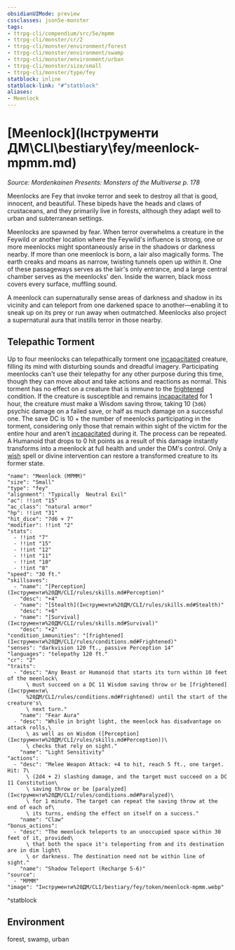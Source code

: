 ```yaml
---
obsidianUIMode: preview
cssclasses: json5e-monster
tags:
- ttrpg-cli/compendium/src/5e/mpmm
- ttrpg-cli/monster/cr/2
- ttrpg-cli/monster/environment/forest
- ttrpg-cli/monster/environment/swamp
- ttrpg-cli/monster/environment/urban
- ttrpg-cli/monster/size/small
- ttrpg-cli/monster/type/fey
statblock: inline
statblock-link: "#^statblock"
aliases:
- Meenlock
---
```

# [Meenlock](Інструменти ДМ\CLI\bestiary\fey/meenlock-mpmm.md)
*Source: Mordenkainen Presents: Monsters of the Multiverse p. 178*  

Meenlocks are Fey that invoke terror and seek to destroy all that is good, innocent, and beautiful. These bipeds have the heads and claws of crustaceans, and they primarily live in forests, although they adapt well to urban and subterranean settings.

Meenlocks are spawned by fear. When terror overwhelms a creature in the Feywild or another location where the Feywild's influence is strong, one or more meenlocks might spontaneously arise in the shadows or darkness nearby. If more than one meenlock is born, a lair also magically forms. The earth creaks and moans as narrow, twisting tunnels open up within it. One of these passageways serves as the lair's only entrance, and a large central chamber serves as the meenlocks' den. Inside the warren, black moss covers every surface, muffling sound.

A meenlock can supernaturally sense areas of darkness and shadow in its vicinity and can teleport from one darkened space to another—enabling it to sneak up on its prey or run away when outmatched. Meenlocks also project a supernatural aura that instills terror in those nearby.

## Telepathic Torment

Up to four meenlocks can telepathically torment one [incapacitated](Інструменти%20ДМ/CLI/rules/conditions.md#Incapacitated) creature, filling its mind with disturbing sounds and dreadful imagery. Participating meenlocks can't use their telepathy for any other purpose during this time, though they can move about and take actions and reactions as normal. This torment has no effect on a creature that is immune to the [frightened](Інструменти%20ДМ/CLI/rules/conditions.md#Frightened) condition. If the creature is susceptible and remains [incapacitated](Інструменти%20ДМ/CLI/rules/conditions.md#Incapacitated) for 1 hour, the creature must make a Wisdom saving throw, taking 10 (`3d6`) psychic damage on a failed save, or half as much damage on a successful one. The save DC is 10 + the number of meenlocks participating in the torment, considering only those that remain within sight of the victim for the entire hour and aren't [incapacitated](Інструменти%20ДМ/CLI/rules/conditions.md#Incapacitated) during it. The process can be repeated. A Humanoid that drops to 0 hit points as a result of this damage instantly transforms into a meenlock at full health and under the DM's control. Only a [wish](Інструменти%20ДМ/CLI/spells/wish-xphb.md) spell or divine intervention can restore a transformed creature to its former state.

```statblock
"name": "Meenlock (MPMM)"
"size": "Small"
"type": "fey"
"alignment": "Typically  Neutral Evil"
"ac": !!int "15"
"ac_class": "natural armor"
"hp": !!int "31"
"hit_dice": "7d6 + 7"
"modifier": !!int "2"
"stats":
  - !!int "7"
  - !!int "15"
  - !!int "12"
  - !!int "11"
  - !!int "10"
  - !!int "8"
"speed": "30 ft."
"skillsaves":
  - "name": "[Perception](Інструменти%20ДМ/CLI/rules/skills.md#Perception)"
    "desc": "+4"
  - "name": "[Stealth](Інструменти%20ДМ/CLI/rules/skills.md#Stealth)"
    "desc": "+6"
  - "name": "[Survival](Інструменти%20ДМ/CLI/rules/skills.md#Survival)"
    "desc": "+2"
"condition_immunities": "[frightened](Інструменти%20ДМ/CLI/rules/conditions.md#Frightened)"
"senses": "darkvision 120 ft., passive Perception 14"
"languages": "telepathy 120 ft."
"cr": "2"
"traits":
  - "desc": "Any Beast or Humanoid that starts its turn within 10 feet of the meenlock\
      \ must succeed on a DC 11 Wisdom saving throw or be [frightened](Інструменти\
      %20ДМ/CLI/rules/conditions.md#Frightened) until the start of the creature's\
      \ next turn."
    "name": "Fear Aura"
  - "desc": "While in bright light, the meenlock has disadvantage on attack rolls,\
      \ as well as on Wisdom ([Perception](Інструменти%20ДМ/CLI/rules/skills.md#Perception))\
      \ checks that rely on sight."
    "name": "Light Sensitivity"
"actions":
  - "desc": "Melee Weapon Attack: +4 to hit, reach 5 ft., one target. Hit: 7\
      \ (2d4 + 2) slashing damage, and the target must succeed on a DC 11 Constitution\
      \ saving throw or be [paralyzed](Інструменти%20ДМ/CLI/rules/conditions.md#Paralyzed)\
      \ for 1 minute. The target can repeat the saving throw at the end of each of\
      \ its turns, ending the effect on itself on a success."
    "name": "Claw"
"bonus_actions":
  - "desc": "The meenlock teleports to an unoccupied space within 30 feet of it, provided\
      \ that both the space it's teleporting from and its destination are in dim light\
      \ or darkness. The destination need not be within line of sight."
    "name": "Shadow Teleport (Recharge 5-6)"
"source":
  - "MPMM"
"image": "Інструменти%20ДМ/CLI/bestiary/fey/token/meenlock-mpmm.webp"
```
^statblock

## Environment

forest, swamp, urban